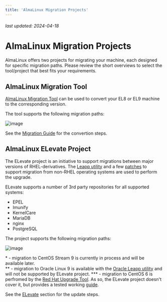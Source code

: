 ```yaml
---
title: 'AlmaLinux Migration Projects'
---
```


###### last updated: 2024-04-18

# AlmaLinux Migration Projects

AlmaLinux offers two projects for migrating your machine, each designed for specific migration paths. Please review the short overviews to select the tool/project that best fits your requirements.

## AlmaLinux Migration Tool

[AlmaLinux Migration Tool]() can be used to convert your EL8 or EL9 machine to the corresponding version. 

The tool supports the following migration paths:

![image](/images/migration.drawio.svg)

See the [Migration Guide](/documentation/migration-guide) for the convertion steps.

## AlmaLinux ELevate Project

The ELevate project is an initiative to support migrations between major versions of RHEL-derivatives. The [Leapp utility](https://leapp.readthedocs.io) and a few [patches](https://github.com/AlmaLinux/leapp-repository/commits/almalinux) to support migration from non-RHEL operating systems are used to perform the upgrade. 

ELevate supports a number of 3rd party repositories for all supported systems:
* EPEL
* Imunify 
* KernelCare
* MariaDB
* nginx
* PostgreSQL

The project supports the following migration paths:

![image](/images/ELevate.drawio.svg)

\* - migration to CentOS Stream 9 is currently in process and will be available later. <br>
\** - migration to Oracle Linux 9 is available with the [Oracle Leapp utility](https://blogs.oracle.com/linux/post/upgrade-oracle-linux-8-to-oracle-linux-9-using-leapp) and will not be supported by ELevate project.
\*** - migration to CentOS 6 is perfromed by the [Red Hat Upgrade Tool](). As so, the ELevate project doesn't cover it, but provides a tested working [guide]().

See the [ELevate](/elevate/README) section for the update steps.

